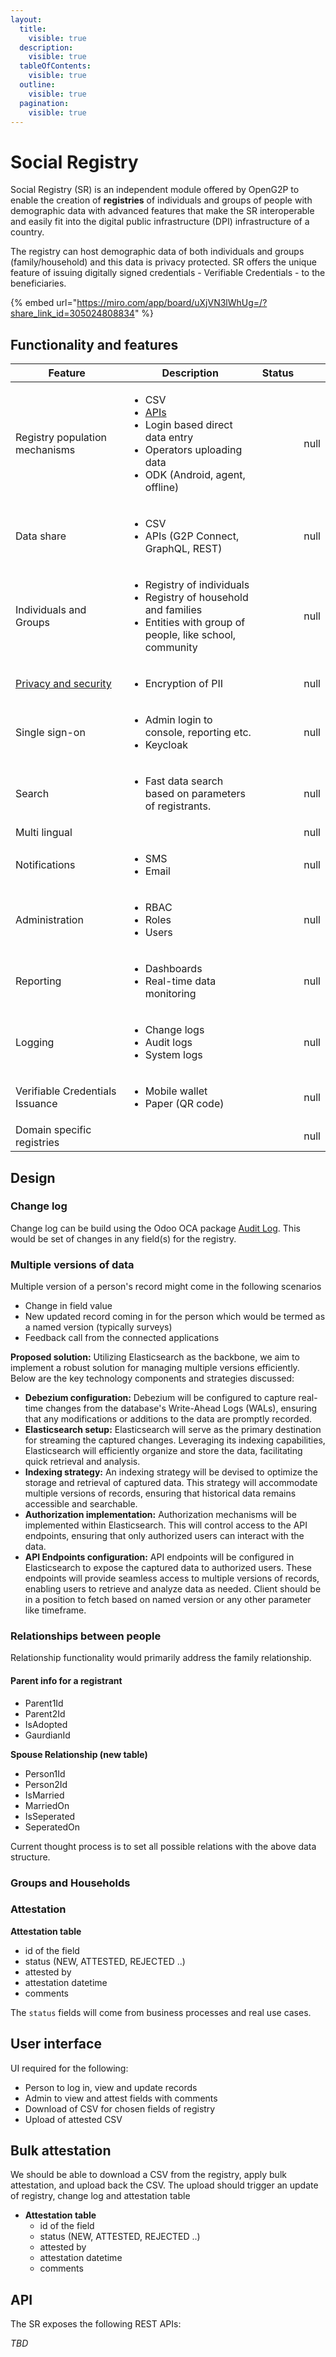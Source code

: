 ```yaml
---
layout:
  title:
    visible: true
  description:
    visible: true
  tableOfContents:
    visible: true
  outline:
    visible: true
  pagination:
    visible: true
---
```


# Social Registry

Social Registry (SR) is an independent module offered by OpenG2P to enable the creation of **registries** of individuals and groups of people with demographic data with advanced features that make the SR interoperable and easily fit into the digital public infrastructure (DPI) infrastructure of a country.&#x20;

The registry can host demographic data of both individuals and groups (family/household) and this data is privacy protected.  SR offers the unique feature of issuing digitally signed credentials - Verifiable Credentials - to the beneficiaries.

{% embed url="https://miro.com/app/board/uXjVN3lWhUg=/?share_link_id=305024808834" %}

## Functionality and features

<table><thead><tr><th width="268">Feature</th><th width="348">Description </th><th>Status</th><th data-type="number"></th></tr></thead><tbody><tr><td>Registry population mechanisms  </td><td><ul><li>CSV</li><li><a href="functionality/api.md">APIs</a></li><li>Login based direct data entry</li><li>Operators uploading data</li><li>ODK (Android, agent, offline)</li></ul></td><td></td><td>null</td></tr><tr><td>Data share</td><td><ul><li>CSV</li><li>APIs (G2P Connect, GraphQL, REST)</li></ul></td><td></td><td>null</td></tr><tr><td>Individuals and Groups</td><td><ul><li>Registry of individuals</li><li>Registry of household and families</li><li>Entities with group of people, like school, community</li></ul></td><td></td><td>null</td></tr><tr><td><a href="privacy-and-security.md">Privacy and security</a></td><td><ul><li>Encryption of PII</li></ul></td><td></td><td>null</td></tr><tr><td>Single sign-on</td><td><ul><li>Admin login to console, reporting etc. </li><li>Keycloak</li></ul></td><td></td><td>null</td></tr><tr><td>Search</td><td><ul><li>Fast data search based on parameters of registrants.</li></ul></td><td></td><td>null</td></tr><tr><td>Multi lingual</td><td></td><td></td><td>null</td></tr><tr><td>Notifications</td><td><ul><li>SMS</li><li>Email</li></ul></td><td></td><td>null</td></tr><tr><td>Administration</td><td><ul><li>RBAC</li><li>Roles</li><li>Users</li></ul></td><td></td><td>null</td></tr><tr><td>Reporting</td><td><ul><li>Dashboards</li><li>Real-time data monitoring</li></ul></td><td></td><td>null</td></tr><tr><td>Logging</td><td><ul><li>Change logs</li><li>Audit logs</li><li>System logs</li></ul></td><td></td><td>null</td></tr><tr><td>Verifiable Credentials Issuance</td><td><ul><li>Mobile wallet</li><li>Paper (QR code)</li></ul></td><td></td><td>null</td></tr><tr><td>Domain specific registries </td><td></td><td></td><td>null</td></tr></tbody></table>

## Design

### Change log

Change log can be build using the Odoo OCA package [Audit Log](https://github.com/OCA/server-tools/tree/16.0/auditlog). This would be set of changes in any field(s) for the registry.

### Multiple versions of data

Multiple version of a person's record might come in the following scenarios

* Change in field value
* New updated record coming in for the person which would be termed as a named version (typically surveys)
* Feedback call from the connected applications

**Proposed solution:** Utilizing Elasticsearch as the backbone, we aim to implement a robust solution for managing multiple versions efficiently. Below are the key technology components and strategies discussed:

* **Debezium configuration:** Debezium will be configured to capture real-time changes from the database's Write-Ahead Logs (WALs), ensuring that any modifications or additions to the data are promptly recorded.
* **Elasticsearch setup:** Elasticsearch will serve as the primary destination for streaming the captured changes. Leveraging its indexing capabilities, Elasticsearch will efficiently organize and store the data, facilitating quick retrieval and analysis.
* **Indexing strategy:** An indexing strategy will be devised to optimize the storage and retrieval of captured data. This strategy will accommodate multiple versions of records, ensuring that historical data remains accessible and searchable.
* **Authorization implementation:** Authorization mechanisms will be implemented within Elasticsearch. This will control access to the API endpoints, ensuring that only authorized users can interact with the data.&#x20;
* **API Endpoints configuration:** API endpoints will be configured in Elasticsearch to expose the captured data to authorized users. These endpoints will provide seamless access to multiple versions of records, enabling users to retrieve and analyze data as needed. Client should be in a position to fetch based on named version or any other parameter like timeframe.

### Relationships between people

Relationship functionality would primarily address the family relationship.

#### Parent info for a registrant

* Parent1Id
* Parent2Id
* IsAdopted
* GaurdianId

**Spouse Relationship (new table)**

* Person1Id
* Person2Id
* IsMarried
* MarriedOn
* IsSeperated
* SeperatedOn

Current thought process is to set all possible relations with the above data structure.

### Groups and Households

### Attestation

**Attestation table**

* id of the field
* status (NEW, ATTESTED, REJECTED ..)
* attested by
* attestation datetime
* comments

The `status` fields will come from business processes and real use cases.

## User interface

UI required for the following:

* Person to log in, view and update records
* Admin to view and attest fields with comments
* Download of CSV for chosen fields of registry
* Upload of attested CSV

## Bulk attestation

We should be able to download a CSV from the registry, apply bulk attestation, and upload back the CSV. The upload should trigger an update of registry, change log and attestation table

* **Attestation table**
  * id of the field
  * status (NEW, ATTESTED, REJECTED ..)
  * attested by
  * attestation datetime
  * comments

## API

The SR exposes the following REST APIs:

_TBD_
